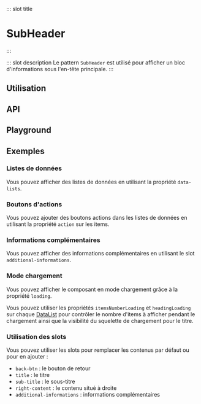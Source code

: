 ::: slot title
# SubHeader
:::

::: slot description
Le pattern `SubHeader` est utilisé pour afficher un bloc d'informations sous l'en-tête principale.
:::

## Utilisation

<DocExample
  eager
  file="patterns/sub-header/examples/sub-header"
/>

## API

<DocApi
  :value="['SubHeader']"
  :api="{
    SubHeader: {
      props: [
        {
          name: 'hide-back-btn',
          type: 'boolean',
          required: true,
          description: 'Masque le bouton de retour.'
        },
        {
          name: 'back-btn-text',
          value: '\'Retour\'',
          type: 'string',
          description: 'Le texte du bouton retour.'
        },
        {
          name: 'title-text',
          type: 'string',
          value: 'undefined',
          description: 'Le texte du titre.'
        },
        {
          name: 'sub-title-text',
          value: 'undefined',
          type: 'string',
          description: 'Le texte du sous-titre.'
        },
        {
          name: 'data-lists',
          value: 'undefined',
          type: 'DataListsItem[]',
          description: 'Liste des composants `DataList` en mode colonne.'
        },
        {
          name: 'loading',
          value: 'false',
          type: 'boolean',
          description: 'Affiche un état de chargement.'
        }
      ],
      slots: [
        {
          name: 'back-btn',
          description: 'Slot pour remplacer le bouton retour.'
        },
        {
          name: 'title',
          description: 'Slot pour remplacer le titre.'
        },
        {
          name: 'sub-title',
          description: 'Slot pour remplacer le sous-titre.'
        },
        {
          name: 'right-content',
          description: 'Slot pour remplacer le contenu situé à droite.'
        },
        {
          name: 'additional-informations',
          description: 'Slot pour ajouter des informations complémentaires.'
        }
      ],
      events: [
        {
          name: 'click:list-item',
          description: 'Événement émis lorsque l\'utilisateur clique sur un bouton d\'une liste.',
          value: '{\n	dataListIndex: number,\n	itemIndex: number\n}'
        },
        {
          name: 'back',
          description: 'Événement émis lorsque l\'utilisateur clique sur le bouton retour.'
        }
      ]
    }
  }"
/>

## Playground

<DocExample file="patterns/sub-header/examples/sub-header-playground" />

## Exemples

### Listes de données

Vous pouvez afficher des listes de données en utilisant la propriété `data-lists`.

<DocExample file="patterns/sub-header/examples/sub-header-data-lists" />

### Boutons d'actions

Vous pouvez ajouter des boutons actions dans les listes de données en utilisant la propriété `action` sur les items.

<DocExample file="patterns/sub-header/examples/sub-header-action" />

### Informations complémentaires

Vous pouvez afficher des informations complémentaires en utilisant le slot `additional-informations`.

<DocExample file="patterns/sub-header/examples/sub-header-additional-infos" />

### Mode chargement

Vous pouvez afficher le composant en mode chargement grâce à la propriété `loading`.

<DocInfo>

Vous pouvez utiliser les propriétés `itemsNumberLoading` et `headingLoading` sur chaque [DataList](../../elements/data-list/README.md) pour contrôler le nombre d'items à afficher pendant le chargement ainsi que la visibilité du squelette de chargement pour le titre.

</DocInfo>


<DocExample file="patterns/sub-header/examples/sub-header-loading" />

### Utilisation des slots

Vous pouvez utiliser les slots pour remplacer les contenus par défaut ou pour en ajouter :

- `back-btn` : le bouton de retour
- `title` : le titre
- `sub-title` : le sous-titre
- `right-content` : le contenu situé à droite
- `additional-informations` : informations complémentaires

<DocExample file="patterns/sub-header/examples/sub-header-slots" />
